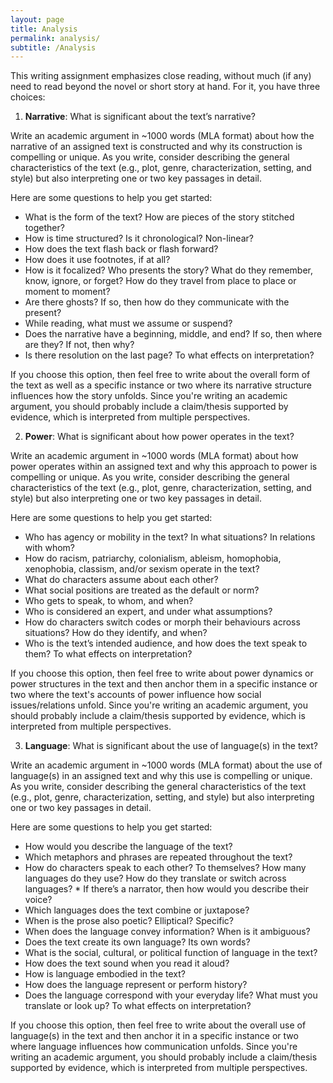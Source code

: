 ```yaml
---
layout: page
title: Analysis
permalink: analysis/
subtitle: /Analysis
---
```


This writing assignment emphasizes close reading, without much (if any) need to read beyond the novel or short story at hand. For it, you have three choices: 

1) **Narrative**: What is significant about the text’s narrative? 

Write an academic argument in ~1000 words (MLA format) about how the narrative of an assigned text is constructed and why its construction is compelling or unique. As you write, consider describing the general characteristics of the text (e.g., plot, genre, characterization, setting, and style) but also interpreting one or two key passages in detail. 

Here are some questions to help you get started: 

* What is the form of the text? How are pieces of the story stitched together? 
* How is time structured? Is it chronological? Non-linear? 
* How does the text flash back or flash forward? 
* How does it use footnotes, if at all? 
* How is it focalized? Who presents the story? What do they remember, know, ignore, or forget? How do they travel from place to place or moment to moment? 
* Are there ghosts? If so, then how do they communicate with the present?  
* While reading, what must we assume or suspend? 
* Does the narrative have a beginning, middle, and end? If so, then where are they? If not, then why? 
* Is there resolution on the last page? To what effects on interpretation? 

If you choose this option, then feel free to write about the overall form of the text as well as a specific instance or two where its narrative structure influences how the story unfolds. Since you're writing an academic argument, you should probably include a claim/thesis supported by evidence, which is interpreted from multiple perspectives.  

2) **Power**: What is significant about how power operates in the text? 

Write an academic argument in ~1000 words (MLA format) about how power operates within an assigned text and why this approach to power is compelling or unique. As you write, consider describing the general characteristics of the text (e.g., plot, genre, characterization, setting, and style) but also interpreting one or two key passages in detail. 

Here are some questions to help you get started: 

* Who has agency or mobility in the text? In what situations? In relations with whom? 
* How do racism, patriarchy, colonialism, ableism, homophobia, xenophobia, classism, and/or sexism operate in the text? 
* What do characters assume about each other? 
* What social positions are treated as the default or norm? 
* Who gets to speak, to whom, and when?
* Who is considered an expert, and under what assumptions? 
* How do characters switch codes or morph their behaviours across situations? How do they identify, and when? 
* Who is the text’s intended audience, and how does the text speak to them? To what effects on interpretation? 

If you choose this option, then feel free to write about power dynamics or power structures in the text and then anchor them in a specific instance or two where the text's accounts of power influence how social issues/relations unfold. Since you're writing an academic argument, you should probably include a claim/thesis supported by evidence, which is interpreted from multiple perspectives. 

3) **Language**: What is significant about the use of language(s) in the text? 

Write an academic argument in ~1000 words (MLA format) about the use of language(s) in an assigned text and why this use is compelling or unique. As you write, consider describing the general characteristics of the text (e.g., plot, genre, characterization, setting, and style) but also interpreting one or two key passages in detail. 

Here are some questions to help you get started: 

* How would you describe the language of the text? 
* Which metaphors and phrases are repeated throughout the text?  
* How do characters speak to each other? To themselves? How many languages do they use? How do they translate or switch across languages? * If there’s a narrator, then how would you describe their voice? 
* Which languages does the text combine or juxtapose? 
* When is the prose also poetic? Elliptical? Specific? 
* When does the language convey information? When is it ambiguous? 
* Does the text create its own language? Its own words? 
* What is the social, cultural, or political function of language in the text?
* How does the text sound when you read it aloud? 
* How is language embodied in the text?
* How does the language represent or perform history? 
* Does the language correspond with your everyday life? What must you translate or look up? To what effects on interpretation? 

If you choose this option, then feel free to write about the overall use of language(s) in the text and then anchor it in a specific instance or two where language influences how communication unfolds. Since you're writing an academic argument, you should probably include a claim/thesis supported by evidence, which is interpreted from multiple perspectives.  

